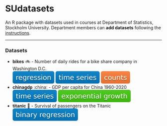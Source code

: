 # SUdatasets
An R package with datasets used in courses at Department of Statistics, Stockholm University.
Department members can **add datasets** following the [instructions](./instructions/howtoadd.md).

---
### Datasets

* **bikes** :bike: - Number of daily rides for a bike share company in Washington D.C.\
![regression](./badges/regression.svg) ![time series](./badges/timeseries.svg) ![counts](./badges/counts.svg) 
* **chinagdp** :china: - GDP per capita for China 1960-2020\
![time series](./badges/timeseries.svg) ![exponential growth](./badges/exponential_growth.svg)
* **titanic** :ship: - Survival of passengers on the Titanic \
![binary regression](./badges/binary_regression.svg)


